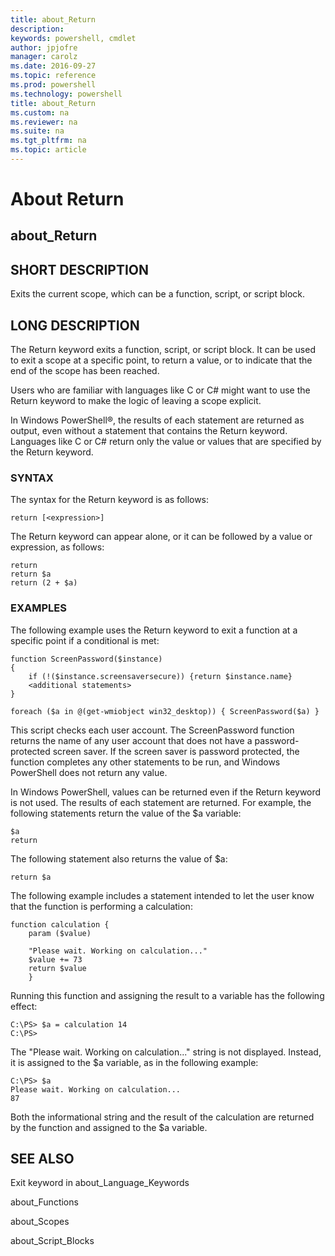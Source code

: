```yaml
---
title: about_Return
description: 
keywords: powershell, cmdlet
author: jpjofre
manager: carolz
ms.date: 2016-09-27
ms.topic: reference
ms.prod: powershell
ms.technology: powershell
title: about_Return
ms.custom: na
ms.reviewer: na
ms.suite: na
ms.tgt_pltfrm: na
ms.topic: article
---
```

# About Return
## about_Return


## SHORT DESCRIPTION
Exits the current scope, which can be a function, script, or script block.


## LONG DESCRIPTION
The Return keyword exits a function, script, or script block. It can be used to exit a scope at a specific point, to return a value, or to indicate that the end of the scope has been reached.

Users who are familiar with languages like C or C\# might want to use the Return keyword to make the logic of leaving a scope explicit.

In  Windows PowerShell®, the results of each statement are returned as output, even without a statement that contains the Return keyword. Languages like C or C\# return only the value or values that are specified by the Return keyword.


### SYNTAX
The syntax for the Return keyword is as follows:


```
return [<expression>]
```


The Return keyword can appear alone, or it can be followed by a value or expression, as follows:


```
return  
return $a  
return (2 + $a)
```



### EXAMPLES
The following example uses the Return keyword to exit a function at a specific point if a conditional is met:


```
function ScreenPassword($instance)  
{  
    if (!($instance.screensaversecure)) {return $instance.name}   
    <additional statements>  
}  
  
foreach ($a in @(get-wmiobject win32_desktop)) { ScreenPassword($a) }
```


This script checks each user account. The ScreenPassword function returns the name of any user account that does not have a password-protected screen saver. If the screen saver is password protected, the function completes any other statements to be run, and  Windows PowerShell does not return any value.

In  Windows PowerShell, values can be returned even if the Return keyword is not used. The results of each statement are returned. For example, the following statements return the value of the $a variable:


```
$a  
return
```


The following statement also returns the value of $a:


```
return $a
```


The following example includes a statement intended to let the user know that the function is performing a calculation:


```
function calculation {  
    param ($value)  
  
    "Please wait. Working on calculation..."  
    $value += 73  
    return $value  
    }
```


Running this function and assigning the result to a variable has the following effect:


```
C:\PS> $a = calculation 14  
C:\PS>
```


The "Please wait. Working on calculation..." string is not displayed. Instead, it is assigned to the $a variable, as in the following example:


```
C:\PS> $a  
Please wait. Working on calculation...  
87
```


Both the informational string and the result of the calculation are returned by the function and assigned to the $a variable.


## SEE ALSO
Exit keyword in about_Language_Keywords

about_Functions

about_Scopes

about_Script_Blocks

